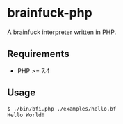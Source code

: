 # brainfuck-php
A brainfuck interpreter written in PHP.

## Requirements
- PHP >= 7.4

## Usage
```bash
$ ./bin/bfi.php ./examples/hello.bf
Hello World!
```
